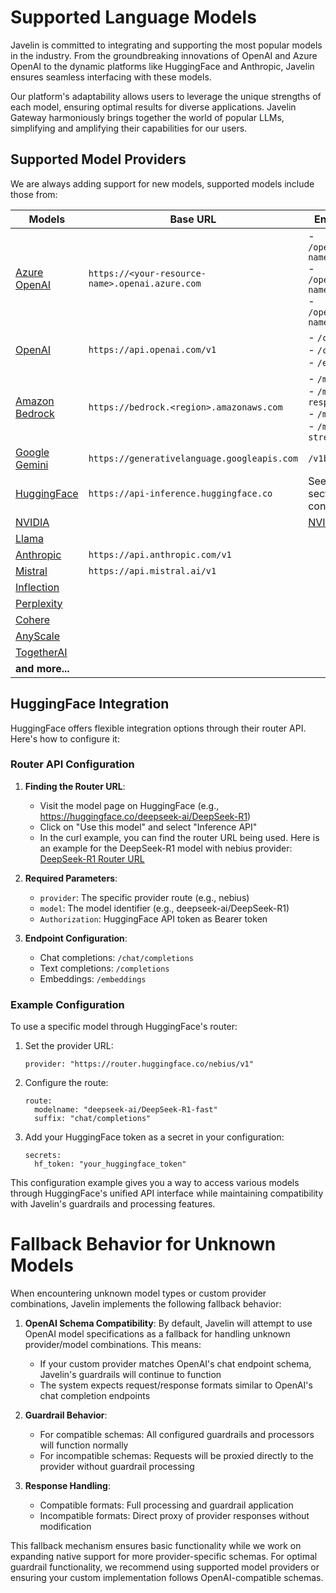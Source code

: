 # Supported Language Models

Javelin is committed to integrating and supporting the most popular models in the industry. From the groundbreaking innovations of OpenAI and Azure OpenAI to the dynamic platforms like HuggingFace and Anthropic, Javelin ensures seamless interfacing with these models. 

Our platform's adaptability allows users to leverage the unique strengths of each model, ensuring optimal results for diverse applications. Javelin Gateway harmoniously brings together the world of popular LLMs, simplifying and amplifying their capabilities for our users.

## Supported Model Providers  
We are always adding support for new models, supported models include those from:  

| Models             | Base URL                                 | Endpoints (text & embeddings)                                              | 
|--------------------|------------------------------------------|----------------------------------------------------------------------------|
| [Azure OpenAI](https://learn.microsoft.com/en-us/azure/ai-services/openai/concepts/models) | `https://<your-resource-name>.openai.azure.com` | - `/openai/deployments/{deployment-name}/completions`<br/>- `/openai/deployments/{deployment-name}/chat/completions`<br/>- `/openai/deployments/{deployment-name}/embeddings` |
| [OpenAI](https://platform.openai.com/docs/models) | `https://api.openai.com/v1` | - `/completions`<br/>- `/chat/completions`<br/>- `/embeddings`<br/> |
| [Amazon Bedrock](https://aws.amazon.com/bedrock) | `https://bedrock.<region>.amazonaws.com` | - `/model/{modelId}/invoke`<br/>- `/model/{modelId}/invoke-with-response-stream`<br/>- `/model/{modelId}/converse`<br/>- `/model/{modelId}/converse-stream`<br/> |
| [Google Gemini](https://ai.google.dev/models) | `https://generativelanguage.googleapis.com` | `/v1beta/openai/chat/completions` |
| [HuggingFace](https://huggingface.co/models) | `https://api-inference.huggingface.co` |  See [HuggingFace Integration](#huggingface-integration) section below for detailed configuration |
| [NVIDIA](https://build.nvidia.com/explore/discover) | | [NVIDIA AI Endpoints](https://docs.nvidia.com/nemo/guardrails/user_guides/llm/nvidia_ai_endpoints/index.html)  |
| [Llama](https://llama.meta.com/) |                                                      |                             |
| [Anthropic](https://docs.anthropic.com/claude/docs/models-overview) | `https://api.anthropic.com/v1` |  |
| [Mistral](https://docs.mistral.ai/guides/model-selection/) | `https://api.mistral.ai/v1` |  |
| [Inflection](https://inflection.ai/inflection-2-5) |                                    |                             |
| [Perplexity](https://docs.perplexity.ai/docs/model-cards) |                                |                             | 
| [Cohere](https://cohere.com/) |                                |                             |
| [AnyScale](https://www.anyscale.com/endpoints) |                                |                             |
| [TogetherAI](https://www.together.ai/) |                                |                             |
| **and more...**             |                                |                             |

## HuggingFace Integration

HuggingFace offers flexible integration options through their router API. Here's how to configure it:

### Router API Configuration

1. **Finding the Router URL**:
   - Visit the model page on HuggingFace (e.g., https://huggingface.co/deepseek-ai/DeepSeek-R1)
   - Click on "Use this model" and select "Inference API"
   - In the curl example, you can find the router URL being used. Here is an example for the DeepSeek-R1 model with nebius provider: [DeepSeek-R1 Router URL](https://huggingface.co/deepseek-ai/DeepSeek-R1?inference_provider=nebius&language=curl&inference_api=true)

2. **Required Parameters**:
   - `provider`: The specific provider route (e.g., nebius)
   - `model`: The model identifier (e.g., deepseek-ai/DeepSeek-R1)
   - `Authorization`: HuggingFace API token as Bearer token

3. **Endpoint Configuration**:
   - Chat completions: `/chat/completions`
   - Text completions: `/completions`
   - Embeddings: `/embeddings`

### Example Configuration

To use a specific model through HuggingFace's router:

1. Set the provider URL:
   ```
   provider: "https://router.huggingface.co/nebius/v1"
   ```

2. Configure the route:
   ```
   route:
     modelname: "deepseek-ai/DeepSeek-R1-fast"
     suffix: "chat/completions"
   ```

3. Add your HuggingFace token as a secret in your configuration:
   ```
   secrets:
     hf_token: "your_huggingface_token"
   ```

This configuration example gives you a way to access various models through HuggingFace's unified API interface while maintaining compatibility with Javelin's guardrails and processing features.


# Fallback Behavior for Unknown Models

When encountering unknown model types or custom provider combinations, Javelin implements the following fallback behavior:

1. **OpenAI Schema Compatibility**: By default, Javelin will attempt to use OpenAI model specifications as a fallback for handling unknown provider/model combinations. This means:
   - If your custom provider matches OpenAI's chat endpoint schema, Javelin's guardrails will continue to function
   - The system expects request/response formats similar to OpenAI's chat completion endpoints

2. **Guardrail Behavior**:
   - For compatible schemas: All configured guardrails and processors will function normally
   - For incompatible schemas: Requests will be proxied directly to the provider without guardrail processing

3. **Response Handling**:
   - Compatible formats: Full processing and guardrail application
   - Incompatible formats: Direct proxy of provider responses without modification

This fallback mechanism ensures basic functionality while we work on expanding native support for more provider-specific schemas. For optimal guardrail functionality, we recommend using supported model providers or ensuring your custom implementation follows OpenAI-compatible schemas.